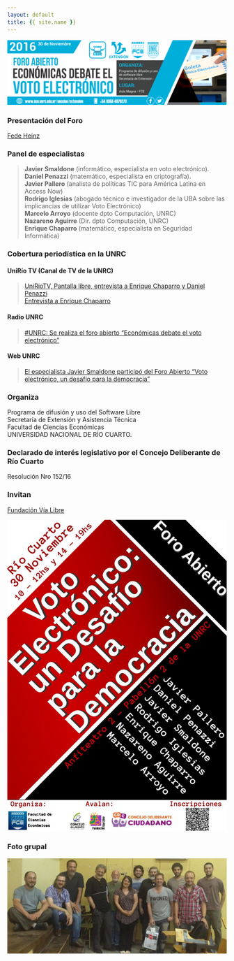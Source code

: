 ```yaml
---
layout: default
title: {{ site.name }}
---
```


![](./img/banner_eVoto_FCE-UNRC.jpeg)

### Presentación del Foro
[Fede Heinz](https://goo.gl/photos/e9RLxtwLwkQu3qPf7)

### Panel de especialistas

> **Javier Smaldone** (informático, especialista en voto electrónico).  
> **Daniel Penazzi** (matemático, especialista en criptografía).  
> **Javier Pallero** (analista de políticas TIC para América Latina en Access Now)  
> **Rodrigo Iglesias** (abogado técnico e investigador de la UBA sobre las implicancias de utilizar Voto Electrónico)  
> **Marcelo Arroyo** (docente dpto Computación, UNRC)  
> **Nazareno Aguirre** (Dir. dpto Computación, UNRC)  
> **Enrique Chaparro** (matemático, especialista en Seguridad Informática)


### Cobertura periodística en la UNRC

#### UniRío TV (Canal de TV de la UNRC)
> [UniRioTV, Pantalla libre, entrevista a Enrique Chaparro y Daniel Penazzi](https://www.youtube.com/watch?v=OhYTRBVWfiE)  
> [Entrevista a Enrique Chaparro](https://www.youtube.com/watch?v=6ItmBiltW9M)

#### Radio UNRC
> [#UNRC: Se realiza el foro abierto “Económicas debate el voto electrónico”](https://soundcloud.com/radiounrc/unrc-se-realiza-el-foro-abierto-economicas-debate-el-voto-electronico)

#### Web UNRC
> [El especialista Javier Smaldone participó del Foro Abierto “Voto electrónico, un desafío para la democracia”](https://www.unrc.edu.ar/unrc/n_comp.cdc?nota=30231)

### Organiza

Programa de difusión y uso del Software Libre  
Secretaría de Extensión y Asistencia Técnica  
Facultad de Ciencias Económicas  
UNIVERSIDAD NACIONAL DE RÍO CUARTO.

### Declarado de interés legislativo por el Concejo Deliberante de Río Cuarto
Resolución Nro 152/16

### Invitan
[Fundación Vía Libre](http://www.vialibre.org.ar)

![](./img/flyer_eVoto_FCE-UNRC.jpeg)

### Foto grupal

![](./img/Cyisrl_WgAAXPMQ.jpg)
